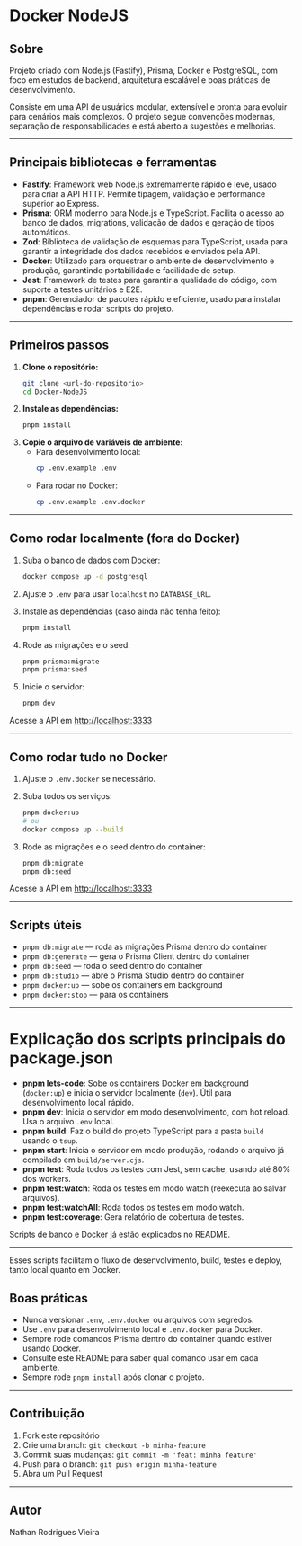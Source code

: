 # Docker NodeJS

## Sobre

Projeto criado com Node.js (Fastify), Prisma, Docker e PostgreSQL, com foco em estudos de backend, arquitetura escalável e boas práticas de desenvolvimento.

Consiste em uma API de usuários modular, extensível e pronta para evoluir para cenários mais complexos. O projeto segue convenções modernas, separação de responsabilidades e está aberto a sugestões e melhorias.

---

## Principais bibliotecas e ferramentas

- **Fastify**: Framework web Node.js extremamente rápido e leve, usado para criar a API HTTP. Permite tipagem, validação e performance superior ao Express.
- **Prisma**: ORM moderno para Node.js e TypeScript. Facilita o acesso ao banco de dados, migrations, validação de dados e geração de tipos automáticos.
- **Zod**: Biblioteca de validação de esquemas para TypeScript, usada para garantir a integridade dos dados recebidos e enviados pela API.
- **Docker**: Utilizado para orquestrar o ambiente de desenvolvimento e produção, garantindo portabilidade e facilidade de setup.
- **Jest**: Framework de testes para garantir a qualidade do código, com suporte a testes unitários e E2E.
- **pnpm**: Gerenciador de pacotes rápido e eficiente, usado para instalar dependências e rodar scripts do projeto.

---

## Primeiros passos

1. **Clone o repositório:**
   ```sh
   git clone <url-do-repositorio>
   cd Docker-NodeJS
   ```
2. **Instale as dependências:**
   ```sh
   pnpm install
   ```
3. **Copie o arquivo de variáveis de ambiente:**
   - Para desenvolvimento local:
     ```sh
     cp .env.example .env
     ```
   - Para rodar no Docker:
     ```sh
     cp .env.example .env.docker
     ```

---

## Como rodar localmente (fora do Docker)

1. Suba o banco de dados com Docker:

   ```sh
   docker compose up -d postgresql
   ```

2. Ajuste o `.env` para usar `localhost` no `DATABASE_URL`.
3. Instale as dependências (caso ainda não tenha feito):

   ```sh
   pnpm install
   ```

4. Rode as migrações e o seed:

   ```sh
   pnpm prisma:migrate
   pnpm prisma:seed
   ```

5. Inicie o servidor:

   ```sh
   pnpm dev
   ```

Acesse a API em [http://localhost:3333](http://localhost:3333)

---

## Como rodar tudo no Docker

1. Ajuste o `.env.docker` se necessário.
2. Suba todos os serviços:

   ```sh
   pnpm docker:up
   # ou
   docker compose up --build
   ```

3. Rode as migrações e o seed dentro do container:

   ```sh
   pnpm db:migrate
   pnpm db:seed
   ```

Acesse a API em [http://localhost:3333](http://localhost:3333)

---

## Scripts úteis

- `pnpm db:migrate` — roda as migrações Prisma dentro do container
- `pnpm db:generate` — gera o Prisma Client dentro do container
- `pnpm db:seed` — roda o seed dentro do container
- `pnpm db:studio` — abre o Prisma Studio dentro do container
- `pnpm docker:up` — sobe os containers em background
- `pnpm docker:stop` — para os containers

---

# Explicação dos scripts principais do package.json

- **pnpm lets-code**: Sobe os containers Docker em background (`docker:up`) e inicia o servidor localmente (`dev`). Útil para desenvolvimento local rápido.
- **pnpm dev**: Inicia o servidor em modo desenvolvimento, com hot reload. Usa o arquivo `.env` local.
- **pnpm build**: Faz o build do projeto TypeScript para a pasta `build` usando o `tsup`.
- **pnpm start**: Inicia o servidor em modo produção, rodando o arquivo já compilado em `build/server.cjs`.
- **pnpm test**: Roda todos os testes com Jest, sem cache, usando até 80% dos workers.
- **pnpm test:watch**: Roda os testes em modo watch (reexecuta ao salvar arquivos).
- **pnpm test:watchAll**: Roda todos os testes em modo watch.
- **pnpm test:coverage**: Gera relatório de cobertura de testes.

Scripts de banco e Docker já estão explicados no README.

---

Esses scripts facilitam o fluxo de desenvolvimento, build, testes e deploy, tanto local quanto em Docker.

## Boas práticas

- Nunca versionar `.env`, `.env.docker` ou arquivos com segredos.
- Use `.env` para desenvolvimento local e `.env.docker` para Docker.
- Sempre rode comandos Prisma dentro do container quando estiver usando Docker.
- Consulte este README para saber qual comando usar em cada ambiente.
- Sempre rode `pnpm install` após clonar o projeto.

---

## Contribuição

1. Fork este repositório
2. Crie uma branch: `git checkout -b minha-feature`
3. Commit suas mudanças: `git commit -m 'feat: minha feature'`
4. Push para o branch: `git push origin minha-feature`
5. Abra um Pull Request

---

## Autor

Nathan Rodrigues Vieira
